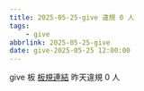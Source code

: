 ```yaml
---
title: 2025-05-25-give 違規 0 人
tags:
    - give
abbrlink: 2025-05-25-give
date: give-2025-05-25 12:00:00
---
```

give 板 [板規連結](https://www.ptt.cc/bbs/give/M.1612495900.A.C32.html)
昨天違規 0 人
